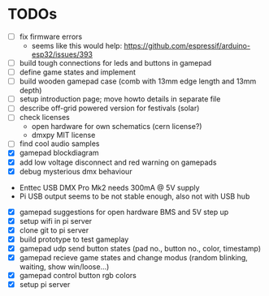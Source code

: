 # TODOs
* [ ] fix firmware errors
  * seems like this would help: https://github.com/espressif/arduino-esp32/issues/393
* [ ] build tough connections for leds and buttons in gamepad
* [ ] define game states and implement
* [ ] build wooden gamepad case (comb with 13mm edge length and 13mm depth)
* [ ] setup introduction page; move howto details in separate file
* [ ] describe off-grid powered version for festivals (solar)
* [ ] check licenses
  * open hardware for own schematics (cern license?)
  * dmxpy MIT license
* [ ] find cool audio samples
* [x] gamepad blockdiagram
* [x] add low voltage disconnect and red warning on gamepads
* [x] debug mysterious dmx behaviour 
 * Enttec USB DMX Pro Mk2 needs 300mA @ 5V supply
 * Pi USB output seems to be not stable enough, also not with USB hub
* [x] gamepad suggestions for open hardware BMS and 5V step up
* [x] setup wifi in pi server
* [x] clone git to pi server
* [x] build prototype to test gameplay
* [x] gamepad udp send button states (pad no., button no., color, timestamp)
* [x] gamepad recieve game states and change modus (random blinking, waiting, show win/loose...)
* [x] gamepad control button rgb colors
* [x] setup pi server
